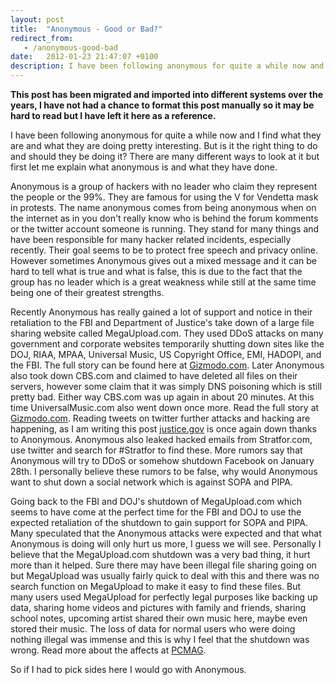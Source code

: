 ```yaml
---
layout: post
title:  "Anonymous - Good or Bad?"
redirect_from:
   - /anonymous-good-bad
date:   2012-01-23 21:47:07 +0100
description: I have been following anonymous for quite a while now and I find what they are and what they are doing pretty interesting. But is it the right thing to do and should they be doing it? There are many d...
---
```


**This post has been migrated and imported into different systems over the years, I have not had a chance to format this post manually so it may be hard to read but I have left it here as a reference.**

I have been following anonymous for quite a while now and I find what they are and what they are doing pretty interesting. But is it the right thing to do and should they be doing it? There are many different ways to look at it but first let me explain what anonymous is and what they have done.  
  
 Anonymous is a group of hackers with no leader who claim they represent the people or the 99%. They are famous for using the V for Vendetta mask in protests. The name anonymous comes from being anonymous when on the internet as in you don't really know who is behind the forum komments or the twitter account someone is running. They stand for many things and have been responsible for many hacker related incidents, especially recently. Their goal seems to be to protect free speech and privacy online. However sometimes Anonymous gives out a mixed message and it can be hard to tell what is true and what is false, this is due to the fact that the group has no leader which is a great weakness while still at the same time being one of their greatest strengths.  
  
 Recently Anonymous has really gained a lot of support and notice in their retaliation to the FBI and Department of Justice's take down of a large file sharing website called MegaUpload.com. They used DDoS attacks on many government and corporate websites temporarily shutting down sites like the DOJ, RIAA, MPAA, Universal Music, US Copyright Office, EMI, HADOPI, and the FBI. The full story can be found here at [Gizmodo.com](http://gizmodo.com/5877679/anonymous-kills-department-of-justice-site-in-megaupload-revenge-strike "Anonymous Goes on Megaupload Revenge Spree: DoJ, RIAA, MPAA, and Universal Music All Offline"). Later Anonymous also took down CBS.com and claimed to have deleted all files on their servers, however some claim that it was simply DNS poisoning which is still pretty bad. Either way CBS.com was up again in about 20 minutes. At this time UniversalMusic.com also went down once more. Read the full story at [Gizmodo.com](http://gizmodo.com/5878238/anonymous-deleted-cbscom "Anonymous Just Deleted CBS.com and Took Down Universal"). Reading tweets on twitter further attacks and hacking are happening, as I am writing this post [justice.gov](http://justice.gov "Justice.gov") is once again down thanks to Anonymous. Anonymous also leaked hacked emails from Stratfor.com, use twitter and search for #Stratfor to find these. More rumors say that Anonymous will try to DDoS or somehow shutdown Facebook on January 28th. I personally believe these rumors to be false, why would Anonymous want to shut down a social network which is against SOPA and PIPA.  
  
 Going back to the FBI and DOJ's shutdown of MegaUpload.com which seems to have come at the perfect time for the FBI and DOJ to use the expected retaliation of the shutdown to gain support for SOPA and PIPA. Many speculated that the Anonymous attacks were expected and that what Anonymous is doing will only hurt us more, I guess we will see. Personally I believe that the MegaUpload.com shutdown was a very bad thing, it hurt more than it helped. Sure there may have been illegal file sharing going on but MegaUpload was usually fairly quick to deal with this and there was no search function on MegaUpload to make it easy to find these files. But many users used MegaUpload for perfectly legal purposes like backing up data, sharing home videos and pictures with family and friends, sharing school notes, upcoming artist shared their own music here, maybe even stored their music. The loss of data for normal users who were doing nothing illegal was immense and this is why I feel that the shutdown was wrong. Read more about the affects at [PCMAG](http://www.pcmag.com/article2/0,2817,2399134,00.asp "Megaupload Shutdown Targets Pirates ... And Legitimate Files").  
  
 So if I had to pick sides here I would go with Anonymous.